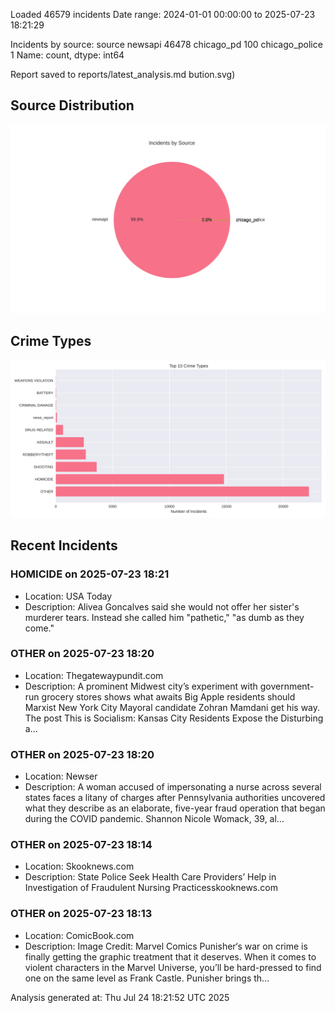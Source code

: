 
Loaded 46579 incidents
Date range: 2024-01-01 00:00:00 to 2025-07-23 18:21:29

Incidents by source:
source
newsapi           46478
chicago_pd          100
chicago_police        1
Name: count, dtype: int64

Report saved to reports/latest_analysis.md
bution.svg)

## Source Distribution
![Source Distribution](images/source_distribution.svg)

## Crime Types
![Crime Types](images/crime_types.svg)

## Recent Incidents

### HOMICIDE on 2025-07-23 18:21
- Location: USA Today
- Description: Alivea Goncalves said she would not offer her sister's murderer tears. Instead she called him "pathetic," "as dumb as they come."


### OTHER on 2025-07-23 18:20
- Location: Thegatewaypundit.com
- Description: A prominent Midwest city’s experiment with government-run grocery stores shows what awaits Big Apple residents should Marxist New York City Mayoral candidate Zohran Mamdani get his way.
The post This is Socialism: Kansas City Residents Expose the Disturbing a…


### OTHER on 2025-07-23 18:20
- Location: Newser
- Description: A woman accused of impersonating a nurse across several states faces a litany of charges after Pennsylvania authorities uncovered what they describe as an elaborate, five-year fraud operation that began during the COVID pandemic. Shannon Nicole Womack, 39, al…


### OTHER on 2025-07-23 18:14
- Location: Skooknews.com
- Description: State Police Seek Health Care Providers’ Help in Investigation of Fraudulent Nursing Practicesskooknews.com


### OTHER on 2025-07-23 18:13
- Location: ComicBook.com
- Description: Image Credit: Marvel Comics
Punisher‘s war on crime is finally getting the graphic treatment that it deserves. When it comes to violent characters in the Marvel Universe, you’ll be hard-pressed to find one on the same level as Frank Castle. Punisher brings th…

Analysis generated at: Thu Jul 24 18:21:52 UTC 2025
